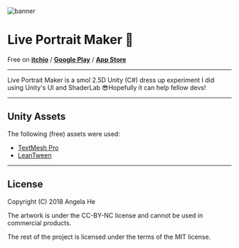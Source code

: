 ![banner](https://img.itch.zone/aW1nLzExNjU5MjQucG5n/original/eMa3fc.png "banner")

# Live Portrait Maker 🎉

Free on [**itchio**](https://zephyo.itch.io/live-portrait-maker) / [**Google Play**](https://zephyo.itch.io/live-portrait-maker) / [**App Store**](https://zephyo.itch.io/live-portrait-maker)

---

Live Portrait Maker is a smol 2.5D Unity (C#) dress up experiment I did using Unity's UI and ShaderLab 😎Hopefully it can help fellow devs!

---
## Unity Assets
The following (free) assets were used:
* [TextMesh Pro](https://assetstore.unity.com/packages/essentials/beta-projects/textmesh-pro-84126)
* [LeanTween](https://assetstore.unity.com/packages/tools/animation/leantween-3595)
---
## License
Copyright (C) 2018 Angela He

The artwork is under the CC-BY-NC license and cannot be used in commercial products.

The rest of the project is licensed under the terms of the MIT license.
